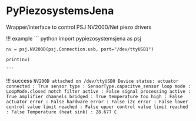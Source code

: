 # PyPiezosystemsJena

Wrapper/interface to control PSJ NV200D/Net piezo drivers

!!! example
    ``` python
    import pypiezosystemsjena as psj

    nv = psj.NV200D(psj.Connection.usb, port="/dev/ttyUSB1")

    print(nv)

    ```

!!! success
    ```
    NV200D attached on /dev/ttyUSB0
    Device status:
                   actuator connected : True
                          sensor type : SensorType.capacitve_sensor
                            loop mode : LoopMode.closed
                  notch filter active : False
             signal processing active : True
           amplifier channels bridged : True
                 temperature too high : False
                       actuator error : False
                       hardware error : False
                            i2c error : False
    lower control value limit reached : False
    upper control value limit reached : False
              Temperature (heat sink) : 28.677 C
    ```
